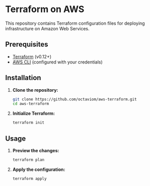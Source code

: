 # Terraform on AWS

This repository contains Terraform configuration files for deploying infrastructure on Amazon Web Services.

## Prerequisites

- [Terraform](https://learn.hashicorp.com/tutorials/terraform/install-cli) (v0.12+)
- [AWS CLI](https://docs.aws.amazon.com/cli/latest/userguide/install-cliv2.html) (configured with your credentials)

## Installation

1. **Clone the repository:**

    ```bash
    git clone https://github.com/octaviom/aws-terraform.git
    cd aws-terraform
    ```

2. **Initialize Terraform:**

    ```bash
    terraform init
    ```

## Usage

1. **Preview the changes:**

    ```bash
    terraform plan
    ```

2. **Apply the configuration:**

    ```bash
    terraform apply
    ```
